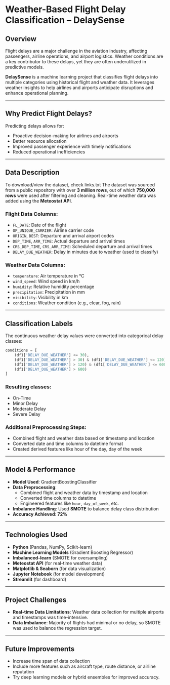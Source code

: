 # Weather-Based Flight Delay Classification – DelaySense

## Overview

Flight delays are a major challenge in the aviation industry, affecting passengers, airline operations, and airport logistics. Weather conditions are a key contributor to these delays, yet they are often underutilized in predictive models.

**DelaySense** is a machine learning project that classifies flight delays into multiple categories using historical flight and weather data. It leverages weather insights to help airlines and airports anticipate disruptions and enhance operational planning.

---

## Why Predict Flight Delays?

Predicting delays allows for:

- Proactive decision-making for airlines and airports  
- Better resource allocation  
- Improved passenger experience with timely notifications  
- Reduced operational inefficiencies  

---

## Data Description
To download/view the dataset, check links.txt
The dataset was sourced from a public repository with over **3 million rows**, out of which **750,000 rows** were used after filtering and cleaning. Real-time weather data was added using the **Meteostat API**.

### Flight Data Columns:

- `FL_DATE`: Date of the flight  
- `OP_UNIQUE_CARRIER`: Airline carrier code  
- `ORIGIN`, `DEST`: Departure and arrival airport codes  
- `DEP_TIME`, `ARR_TIME`: Actual departure and arrival times  
- `CRS_DEP_TIME`, `CRS_ARR_TIME`: Scheduled departure and arrival times  
- `DELAY_DUE_WEATHER`: Delay in minutes due to weather (used to classify)

### Weather Data Columns:

- `temperature`: Air temperature in °C  
- `wind_speed`: Wind speed in km/h  
- `humidity`: Relative humidity percentage  
- `precipitation`: Precipitation in mm  
- `visibility`: Visibility in km  
- `conditions`: Weather condition (e.g., clear, fog, rain)  

---

## Classification Labels

The continuous weather delay values were converted into categorical delay classes:

```python
conditions = [
    (df1['DELAY_DUE_WEATHER'] <= 30),
    (df1['DELAY_DUE_WEATHER'] > 30) & (df1['DELAY_DUE_WEATHER'] <= 120),
    (df1['DELAY_DUE_WEATHER'] > 120) & (df1['DELAY_DUE_WEATHER'] <= 600),
    (df1['DELAY_DUE_WEATHER'] > 600)
]
```
### Resulting classes:
- On-Time
- Minor Delay
- Moderate Delay
- Severe Delay
 

### Additional Preprocessing Steps:

- Combined flight and weather data based on timestamp and location  
- Converted date and time columns to datetime format  
- Created derived features like hour of the day, day of the week  

---

## Model & Performance

- **Model Used**: GradientBoostingClassifier
- **Data Preprocessing**:
  - Combined flight and weather data by timestamp and location
  - Converted time columns to datetime
  - Engineered features like `hour`, `day_of_week`, etc.
- **Imbalance Handling**: Used **SMOTE** to balance delay class distribution
- **Accuracy Achieved**: **72%**

---

## Technologies Used

- **Python** (Pandas, NumPy, Scikit-learn)  
- **Machine Learning Models** (Gradient Boosting Regressor)  
- **Imbalanced-learn** (SMOTE for oversampling)  
- **Meteostat API** (for real-time weather data)  
- **Matplotlib & Seaborn** (for data visualization)  
- **Jupyter Notebook** (for model development)  
- **Streamlit** (for dashboard)

---

## Project Challenges

- **Real-time Data Limitations**: Weather data collection for multiple airports and timestamps was time-intensive.  
- **Data Imbalance**: Majority of flights had minimal or no delay, so SMOTE was used to balance the regression target.  

---

## Future Improvements

- Increase time span of data collection 
- Include more features such as aircraft type, route distance, or airline reputation  
- Try deep learning models or hybrid ensembles for improved accuracy.
